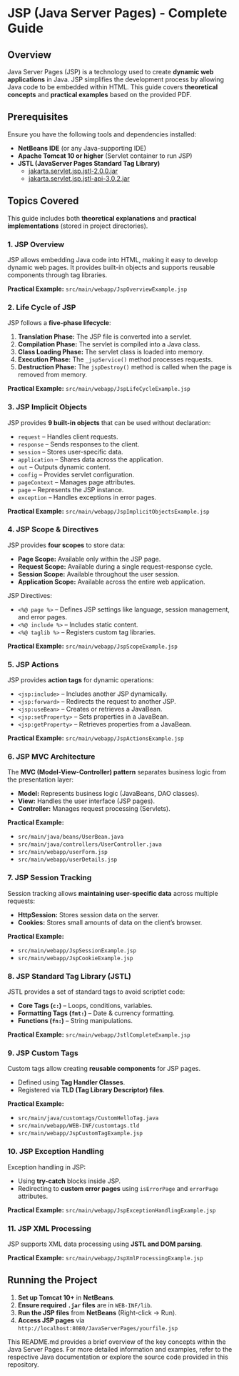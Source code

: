 # JSP (Java Server Pages) - Complete Guide

## Overview
Java Server Pages (JSP) is a technology used to create **dynamic web applications** in Java. JSP simplifies the development process by allowing Java code to be embedded within HTML. This guide covers **theoretical concepts** and **practical examples** based on the provided PDF.

## Prerequisites
Ensure you have the following tools and dependencies installed:

- **NetBeans IDE** (or any Java-supporting IDE)
- **Apache Tomcat 10 or higher** (Servlet container to run JSP)
- **JSTL (JavaServer Pages Standard Tag Library)**
  - [jakarta.servlet.jsp.jstl-2.0.0.jar](https://repo1.maven.org/maven2/org/glassfish/web/jakarta.servlet.jsp.jstl/2.0.0/jakarta.servlet.jsp.jstl-2.0.0.jar)
  - [jakarta.servlet.jsp.jstl-api-3.0.2.jar](https://repo1.maven.org/maven2/jakarta/servlet/jsp/jstl/jakarta.servlet.jsp.jstl-api/3.0.2/jakarta.servlet.jsp.jstl-api-3.0.2.jar)

## Topics Covered
This guide includes both **theoretical explanations** and **practical implementations** (stored in project directories).

### 1. JSP Overview
JSP allows embedding Java code into HTML, making it easy to develop dynamic web pages. It provides built-in objects and supports reusable components through tag libraries.

**Practical Example:** `src/main/webapp/JspOverviewExample.jsp`

### 2. Life Cycle of JSP
JSP follows a **five-phase lifecycle**:
1. **Translation Phase:** The JSP file is converted into a servlet.
2. **Compilation Phase:** The servlet is compiled into a Java class.
3. **Class Loading Phase:** The servlet class is loaded into memory.
4. **Execution Phase:** The `_jspService()` method processes requests.
5. **Destruction Phase:** The `jspDestroy()` method is called when the page is removed from memory.

**Practical Example:** `src/main/webapp/JspLifeCycleExample.jsp`

### 3. JSP Implicit Objects
JSP provides **9 built-in objects** that can be used without declaration:
- `request` – Handles client requests.
- `response` – Sends responses to the client.
- `session` – Stores user-specific data.
- `application` – Shares data across the application.
- `out` – Outputs dynamic content.
- `config` – Provides servlet configuration.
- `pageContext` – Manages page attributes.
- `page` – Represents the JSP instance.
- `exception` – Handles exceptions in error pages.

**Practical Example:** `src/main/webapp/JspImplicitObjectsExample.jsp`

### 4. JSP Scope & Directives
JSP provides **four scopes** to store data:
- **Page Scope:** Available only within the JSP page.
- **Request Scope:** Available during a single request-response cycle.
- **Session Scope:** Available throughout the user session.
- **Application Scope:** Available across the entire web application.

JSP Directives:
- `<%@ page %>` – Defines JSP settings like language, session management, and error pages.
- `<%@ include %>` – Includes static content.
- `<%@ taglib %>` – Registers custom tag libraries.

**Practical Example:** `src/main/webapp/JspScopeExample.jsp`

### 5. JSP Actions
JSP provides **action tags** for dynamic operations:
- `<jsp:include>` – Includes another JSP dynamically.
- `<jsp:forward>` – Redirects the request to another JSP.
- `<jsp:useBean>` – Creates or retrieves a JavaBean.
- `<jsp:setProperty>` – Sets properties in a JavaBean.
- `<jsp:getProperty>` – Retrieves properties from a JavaBean.

**Practical Example:** `src/main/webapp/JspActionsExample.jsp`

### 6. JSP MVC Architecture
The **MVC (Model-View-Controller) pattern** separates business logic from the presentation layer:
- **Model:** Represents business logic (JavaBeans, DAO classes).
- **View:** Handles the user interface (JSP pages).
- **Controller:** Manages request processing (Servlets).

**Practical Example:**
- `src/main/java/beans/UserBean.java`
- `src/main/java/controllers/UserController.java`
- `src/main/webapp/userForm.jsp`
- `src/main/webapp/userDetails.jsp`

### 7. JSP Session Tracking
Session tracking allows **maintaining user-specific data** across multiple requests:
- **HttpSession:** Stores session data on the server.
- **Cookies:** Stores small amounts of data on the client’s browser.

**Practical Example:**
- `src/main/webapp/JspSessionExample.jsp`
- `src/main/webapp/JspCookieExample.jsp`

### 8. JSP Standard Tag Library (JSTL)
JSTL provides a set of standard tags to avoid scriptlet code:
- **Core Tags (`c:`)** – Loops, conditions, variables.
- **Formatting Tags (`fmt:`)** – Date & currency formatting.
- **Functions (`fn:`)** – String manipulations.

**Practical Example:** `src/main/webapp/JstlCompleteExample.jsp`

### 9. JSP Custom Tags
Custom tags allow creating **reusable components** for JSP pages.
- Defined using **Tag Handler Classes**.
- Registered via **TLD (Tag Library Descriptor) files**.

**Practical Example:**
- `src/main/java/customtags/CustomHelloTag.java`
- `src/main/webapp/WEB-INF/customtags.tld`
- `src/main/webapp/JspCustomTagExample.jsp`

### 10. JSP Exception Handling
Exception handling in JSP:
- Using **try-catch** blocks inside JSP.
- Redirecting to **custom error pages** using `isErrorPage` and `errorPage` attributes.

**Practical Example:** `src/main/webapp/JspExceptionHandlingExample.jsp`

### 11. JSP XML Processing
JSP supports XML data processing using **JSTL and DOM parsing**.

**Practical Example:** `src/main/webapp/JspXmlProcessingExample.jsp`

## Running the Project
1. **Set up Tomcat 10+** in **NetBeans**.
2. **Ensure required `.jar` files** are in `WEB-INF/lib`.
3. **Run the JSP files** from **NetBeans** (Right-click → Run).
4. **Access JSP pages** via `http://localhost:8080/JavaServerPages/yourfile.jsp`

This README.md provides a brief overview of the key concepts within the Java Server Pages. For more detailed information and examples, refer to the respective Java documentation or explore the source code provided in this repository.
